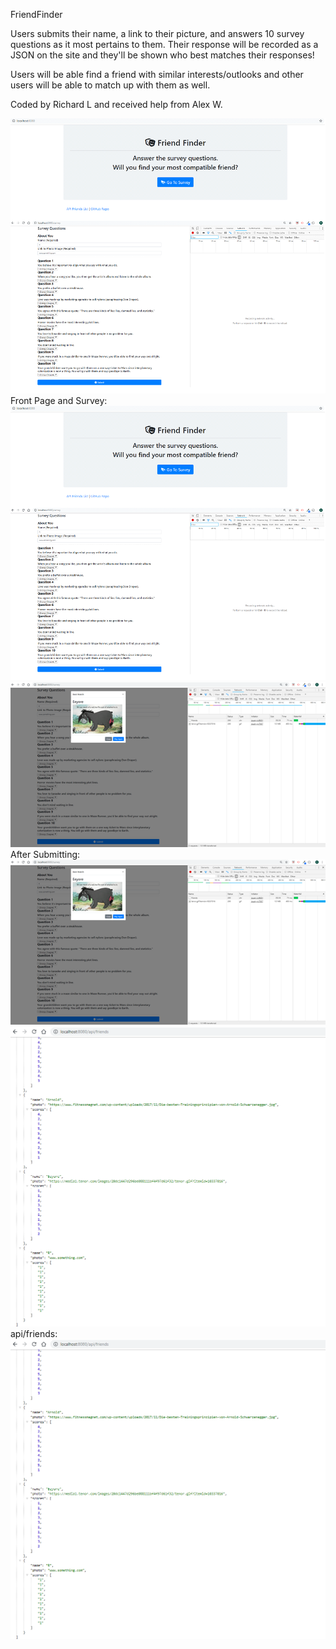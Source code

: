 FriendFinder

Users submits their name, a link to their picture, and answers 10 survey questions as it most pertains to them.  Their response will be recorded as a JSON on the site and they'll be shown who best matches their responses!

Users will be able find a friend with similar interests/outlooks and other users will be able to match up with them as well.

Coded by Richard L and received help from Alex W.

![Friend Finder App](https://github.com/richardluong127/FriendFinder/blob/master/FriendFinderExample1.png)
Front Page and Survey: ![Alt Text](https://github.com/richardluong127/FriendFinder/blob/master/FriendFinderExample1.png)
![Friend Finder App](https://github.com/richardluong127/FriendFinder/blob/master/FriendFinderExample2.png)
After Submitting: ![Alt Text](https://github.com/richardluong127/FriendFinder/blob/master/FriendFinderExample2.png)
![Friend Finder App](https://github.com/richardluong127/FriendFinder/blob/master/FriendFinderExample3.png)
api/friends: ![Alt Text](https://github.com/richardluong127/FriendFinder/blob/master/FriendFinderExample3.png)
